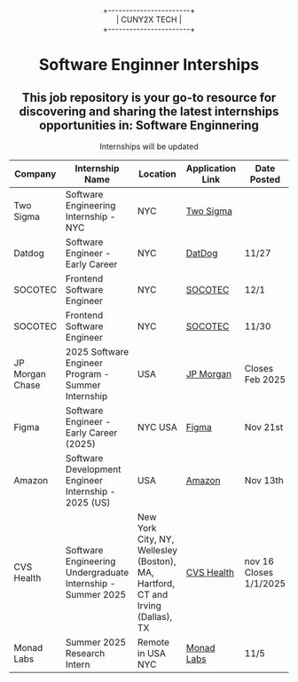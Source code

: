 <div align="center">
  
+-----------------------+  
|      CUNY2X TECH       |  
+-----------------------+

</div>


<div style="text-align:center" >
<h1 style="text-align:center">Software Enginner Interships</h1>
<h2>This job repository is your go-to resource for discovering and sharing the latest internships opportunities in: Software Enginnering
</h2>
<p>Internships will be updated</p>
</div>

| Company          | Internship Name                 | Location       | Application Link                                                  |Date Posted
|------------------|---------------------------------|----------------|-------------------------------------------------------------------|-----------------------
|Two Sigma|Software Engineering Internship - NYC|NYC|[Two Sigma](https://careers.twosigma.com/careers/JobDetail/New-York-New-York-United-States-Software-Engineering-Internship-NYC/12601)|
|Datdog|Software Engineer - Early Career|NYC|[DatDog](https://jobright.ai/jobs/info/66d73df9070b808e9f3a0c68?utm_campaign=Software%20Engineering&utm_source=1103)|11/27|
|SOCOTEC|Frontend Software Engineer|NYC|[SOCOTEC](https://jobright.ai/jobs/info/6712c5314b8331b0e7c8e681?utm_campaign=Software%20Engineering&utm_source=1103)|12/1|
|SOCOTEC|Frontend Software Engineer|NYC|[SOCOTEC](https://jobright.ai/jobs/info/6712c5314b8331b0e7c8e681?utm_campaign=Software%20Engineering&utm_source=1103)|11/30|
|JP Morgan Chase|2025 Software Engineer Program - Summer Internship|USA|[JP Morgan](https://careers.jpmorgan.com/us/en/students/programs/software-engineer-summer?search=&tags=location__Americas__UnitedStatesofAmerica#careers-section7)|Closes Feb 2025|
|Figma|Software Engineer - Early Career (2025)|NYC USA|[Figma](https://jobright.ai/jobs/info/673f02d4d651f76d9b3f66b1?utm_source=1023&utm_campaign=DavidChen)|Nov 21st|
|Amazon|Software Development Engineer Internship - 2025 (US)|USA|[Amazon](https://amazon.jobs/en/jobs/2808739/software-development-engineer-internship-2025-us)|Nov 13th|
|CVS Health|Software Engineering Undergraduate Internship - Summer 2025|New York City, NY, Wellesley (Boston), MA, Hartford, CT and Irving (Dallas), TX|[CVS Health](https://jobs.cvshealth.com/us/en/job/R0409095/Software-Engineering-Undergraduate-Internship-Summer-2025)|nov 16 Closes 1/1/2025|
|Monad Labs|Summer 2025 Research Intern|	Remote in USA NYC|[Monad Labs](https://job-boards.greenhouse.io/monad/jobs/4493910005?utm_source=Simplify&ref=Simplify)|11/5|






